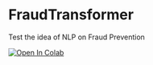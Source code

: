 # FraudTransformer
Test the idea of NLP on Fraud Prevention

[![Open In Colab](https://colab.research.google.com/assets/colab-badge.svg)](https://colab.research.google.com/github/ivivan/FraudTransformer/blob/main/FraudTransformer.ipynb)
